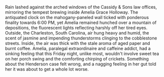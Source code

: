 Rain lashed against the arched windows of the Cassidy & Sons law offices, mirroring the tempest brewing inside Amelia Grace Holloway.  The antiquated clock on the mahogany-paneled wall ticked with ponderous finality towards 6:00 PM, yet Amelia remained hunched over a mountain of depositions, the fluorescent lights reflecting harshly off her tired eyes. Outside, the Charleston, South Carolina, air hung heavy and humid, the scent of jasmine and impending thunderstorms clinging to the cobblestone streets. Inside, the air was thick with the stale aroma of aged paper and burnt coffee.  Amelia, paralegal extraordinaire and caffeine addict,  had a sinking feeling that this Friday night, unlike most, wouldn't involve sweet tea on her porch swing and the comforting chirping of crickets.  Something about the Henderson case felt wrong, and a nagging feeling in her gut told her it was about to get a whole lot worse.
